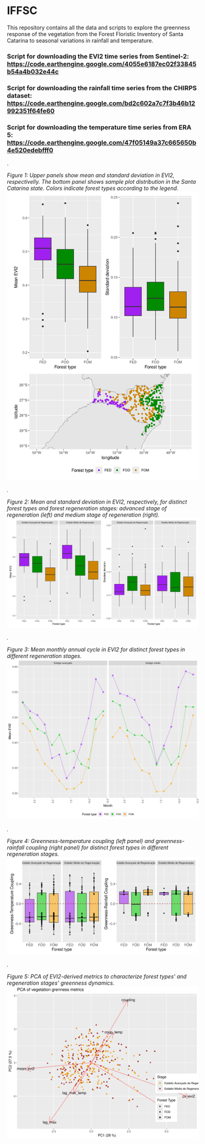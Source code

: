 # IFFSC
This repository contains all the data and scripts to explore the greenness response of the vegetation from the Forest Floristic Inventory of Santa Catarina to seasonal variations in rainfall and temperature.

### Script for downloading the EVI2 time series from Sentinel-2: https://code.earthengine.google.com/4055e6187ec02f33845b54a4b032e44c

### Script for downloading the rainfall time series from the CHIRPS dataset: https://code.earthengine.google.com/bd2c602a7c7f3b46b12992351f64fe60

### Script for downloading the temperature time series from ERA 5: <https://code.earthengine.google.com/47f05149a37c665650b4e520edebfff0>
<p>.</p>
<i>Figure 1:<i/> Upper panels show mean and standard deviation in EVI2, respectivelly. The bottom panel shows sample plot distribution in the Santa Catarina state. Colors indicate forest types according to the legend.
<img src="Fig_1.png">
<p>.</p>
<i>Figure 2:<i/> Mean and standard deviation in EVI2, respectively, for distinct forest types and forest regeneration stages: advanced stage of regeneration (left) and medium stage of regeneration (right).
<img src="Fig_2.png">
<p>.</p>
<i>Figure 3:<i/> Mean monthly annual cycle in EVI2 for distinct forest types in different regeneration stages.
<img src="Fig_3.png">
<p>.</p>
<i>Figure 4:<i/> Greenness-temperature coupling (left panel) and greenness-rainfall coupling (right panel) for distinct forest types in different regeneration stages.
<img src="Fig_4.png">
<p>.</p>
<i>Figure 5:<i/> PCA of EVI2-derived metrics to characterize forest types' and regeneration stages' greenness dynamics.
<img src="Fig_5.png">
